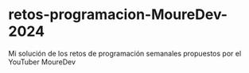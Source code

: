 # retos-programacion-MoureDev-2024
Mi solución de los retos de programación semanales propuestos por el YouTuber MoureDev
